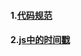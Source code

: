 #### 1.[代码规范](https://github.com/jimscxNotes/js/issues/1)
#### 2.[js中的时间戳](https://github.com/jimscxNotes/js/issues/2)
